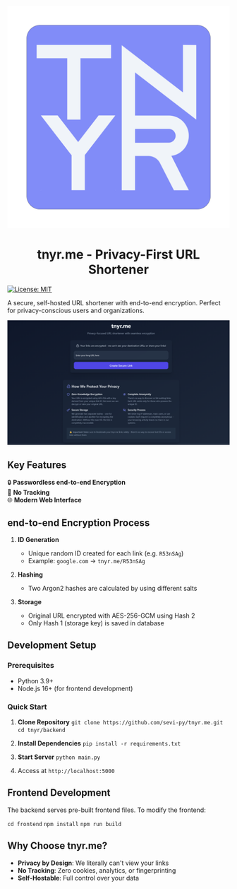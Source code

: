 

<div align="center">
<img src="logo.png" />
<h1>tnyr.me - Privacy-First URL Shortener</h1>
</div>

[![License: MIT](https://img.shields.io/badge/License-MIT-blue.svg)](https://opensource.org/licenses/MIT)

A secure, self-hosted URL shortener with end-to-end encryption. Perfect for privacy-conscious users and organizations.

![Screenshot](site-screenshot.png)

## Key Features

🔒 **Passwordless end-to-end Encryption**  
📡 **No Tracking**   
🌐 **Modern Web Interface**  

## end-to-end Encryption Process

1. **ID Generation**  
   - Unique random ID created for each link (e.g. `R53nSAg`)
   - Example: `google.com` → `tnyr.me/R53nSAg`

2. **Hashing**  
   - Two Argon2 hashes are calculated by using different salts

3. **Storage**  
   - Original URL encrypted with AES-256-GCM using Hash 2
   - Only Hash 1 (storage key) is saved in database

## Development Setup

### Prerequisites
- Python 3.9+
- Node.js 16+ (for frontend development)

### Quick Start
1. **Clone Repository**
   `
   git clone https://github.com/sevi-py/tnyr.me.git
   cd tnyr/backend
   `

2. **Install Dependencies**
   `
   pip install -r requirements.txt
   `

3. **Start Server**
   `
   python main.py
   `

4. Access at `http://localhost:5000`

## Frontend Development
The backend serves pre-built frontend files. To modify the frontend:

`cd frontend`
`npm install`
`npm run build`

## Why Choose tnyr.me?

- **Privacy by Design**: We literally can't view your links
- **No Tracking**: Zero cookies, analytics, or fingerprinting
- **Self-Hostable**: Full control over your data